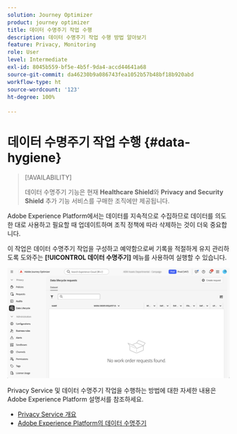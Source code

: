 ```yaml
---
solution: Journey Optimizer
product: journey optimizer
title: 데이터 수명주기 작업 수행
description: 데이터 수명주기 작업 수행 방법 알아보기
feature: Privacy, Monitoring
role: User
level: Intermediate
exl-id: 8045b559-bf5e-4b5f-9da4-accd44641a68
source-git-commit: da46230b9a086743fea1052b57b48bf18b920abd
workflow-type: ht
source-wordcount: '123'
ht-degree: 100%

---
```


# 데이터 수명주기 작업 수행 {#data-hygiene}

>[!AVAILABILITY]
>
>데이터 수명주기 기능은 현재 **Healthcare Shield**&#x200B;와 **Privacy and Security Shield** 추가 기능 서비스를 구매한 조직에만 제공됩니다.

Adobe Experience Platform에서는 데이터를 지속적으로 수집하므로 데이터를 의도한 대로 사용하고 필요할 때 업데이트하며 조직 정책에 따라 삭제하는 것이 더욱 중요합니다.

이 작업은 데이터 수명주기 작업을 구성하고 예약함으로써 기록을 적절하게 유지 관리하도록 도와주는 **[!UICONTROL 데이터 수명주기]** 메뉴를 사용하여 실행할 수 있습니다.

![](assets/data-hygiene.png)

Privacy Service 및 데이터 수명주기 작업을 수행하는 방법에 대한 자세한 내용은 Adobe Experience Platform 설명서를 참조하세요.

* [Privacy Service 개요](https://experienceleague.adobe.com/docs/experience-platform/privacy/home.html?lang=ko)
* [Adobe Experience Platform의 데이터 수명주기](https://experienceleague.adobe.com/docs/experience-platform/hygiene/home.html?lang=ko)
